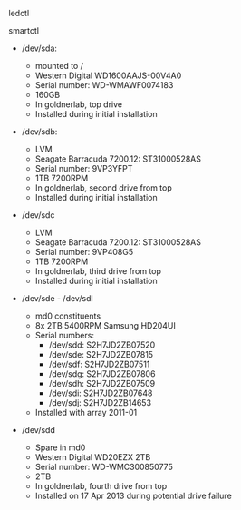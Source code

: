 ledctl

smartctl

 * /dev/sda:
   * mounted to /
   * Western Digital WD1600AAJS-00V4A0
   * Serial number: WD-WMAWF0074183
   * 160GB
   * In goldnerlab, top drive
   * Installed during initial installation
 
 * /dev/sdb:
   * LVM
   * Seagate Barracuda 7200.12: ST31000528AS
   * Serial number: 9VP3YFPT
   * 1TB 7200RPM
   * In goldnerlab, second drive from top
   * Installed during initial installation

 * /dev/sdc
   * LVM
   * Seagate Barracuda 7200.12: ST31000528AS
   * Serial number: 9VP408G5
   * 1TB 7200RPM
   * In goldnerlab, third drive from top
   * Installed during initial installation

 * /dev/sde - /dev/sdl
   * md0 constituents
   * 8x 2TB 5400RPM Samsung HD204UI
   * Serial numbers:
     * /dev/sdd: S2H7JD2ZB07520
     * /dev/sde: S2H7JD2ZB07815
     * /dev/sdf: S2H7JD2ZB07511
     * /dev/sdg: S2H7JD2ZB07806
     * /dev/sdh: S2H7JD2ZB07509
     * /dev/sdi: S2H7JD2ZB07648
     * /dev/sdj: S2H7JD2ZB14653
   * Installed with array 2011-01

 * /dev/sdd
   * Spare in md0
   * Western Digital WD20EZX 2TB
   * Serial number: WD-WMC300850775
   * 2TB
   * In goldnerlab, fourth drive from top
   * Installed on 17 Apr 2013 during potential drive failure


